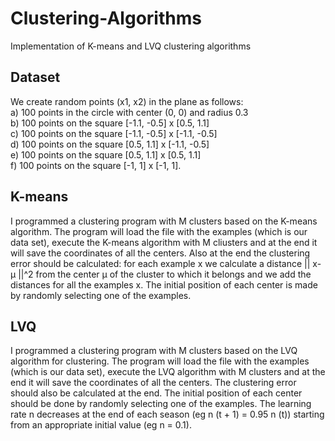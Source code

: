 # Clustering-Algorithms
Implementation of K-means and LVQ clustering algorithms


## Dataset
We create random points (x1, x2) in the plane as follows:\
a) 100 points in the circle with center (0, 0) and radius 0.3\
b) 100 points on the square [-1.1, -0.5] x [0.5, 1.1]\
c) 100 points on the square [-1.1, -0.5] x [-1.1, -0.5]\
d) 100 points on the square [0.5, 1.1] x [-1.1, -0.5]\
e) 100 points on the square [0.5, 1.1] x [0.5, 1.1]\
f) 100 points on the square [-1, 1] x [-1, 1].



## K-means
I programmed a clustering program with M clusters based on the K-means algorithm. The program will load the file with the examples (which is our data set), execute the K-means algorithm with M cliusters and at the end it will save the coordinates of all the centers. Also at the end the clustering error should be calculated: for each example x we calculate a distance || x-μ ||^2 from the center μ of the cluster to which it belongs and we add the distances for all the examples x. The initial position of each center is made by randomly selecting one of the examples.


## LVQ
I programmed a clustering program with M clusters based on the LVQ algorithm for clustering. The program will load the file with the examples (which is our data set), execute the LVQ algorithm with M clusters and at the end it will save the coordinates of all the centers. The clustering error should also be calculated at the end. The initial position of each center should be done by randomly selecting one of the examples. The learning rate n decreases at the end of each season (eg n (t + 1) = 0.95 n (t)) starting from an appropriate initial value (eg n = 0.1).
